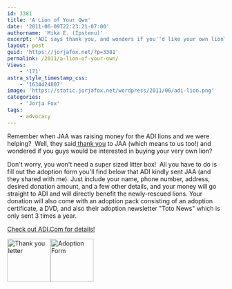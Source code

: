 ```yaml
---
id: 3381
title: 'A Lion of Your Own'
date: '2011-06-09T22:23:21-07:00'
authorname: 'Mika E. (Ipstenu)'
excerpt: 'ADI says thank you, and wonders if you''d like your own lion?'
layout: post
guid: 'https://jorjafox.net/?p=3381'
permalink: /2011/a-lion-of-your-own/
Views:
    - '171'
astra_style_timestamp_css:
    - '1634424807'
image: 'https://static.jorjafox.net/wordpress/2011/06/adi-lion.png'
categories:
    - 'Jorja Fox'
tags:
    - advocacy
---
```


Remember when JAA was raising money for the ADI lions and we were helping?  Well, they said<a href="http://jorjaallaround.livejournal.com/690712.html"> thank you</a> to JAA (which means to us too!) and wondered if you guys would be interested in buying your very own lion?

Don't worry, you won't need a super sized litter box!  All you have to do is fill out the adoption form you'll find below that ADI kindly sent JAA (and they shared with me). Just include your name, phone number, address, desired donation amount, and a few other details, and your money will go straight to ADI and will directly benefit the newly-rescued lions. Your donation will also come with an adoption pack consisting of an adoption certificate, a DVD, and also their adoption newsletter "Toto News" which is only sent 3 times a year.

<a href="http://www.ad-international.org/animal_rescues/go.php?id=1883&amp;ssi=74">Check out ADI.Com for details!</a>

<a href="//static.jorjafox.net/wordpress/2011/06/2hdw8jl.png"><img class="aligncenter size-thumbnail wp-image-3382" title="Thank you letter" src="//static.jorjafox.net/wordpress/2011/06/2hdw8jl-100x100.png" alt="Thank you letter" width="100" height="100" /></a><a href="//static.jorjafox.net/wordpress/2011/06/qmysjt.png"><img class="aligncenter size-thumbnail wp-image-3383" title="Adoption Form" src="//static.jorjafox.net/wordpress/2011/06/qmysjt-100x100.png" alt="Adoption Form" width="100" height="100" /></a>
